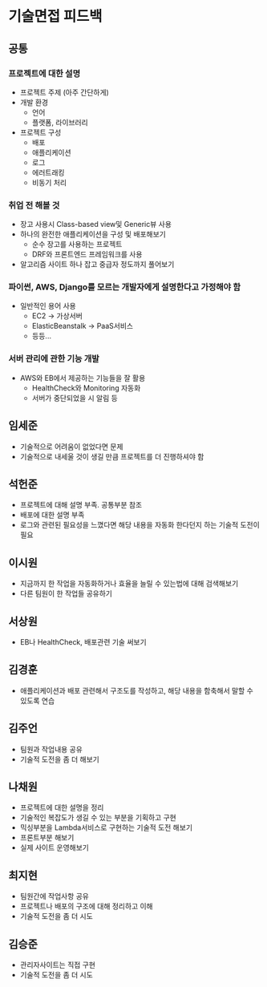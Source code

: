 # 기술면접 피드백

## 공통

### 프로젝트에 대한 설명

- 프로젝트 주제 (아주 간단하게)
- 개발 환경
	- 언어
	- 플랫폼, 라이브러리
- 프로젝트 구성
	- 배포
	- 애플리케이션
	- 로그
	- 에러트래킹
	- 비동기 처리

### 취업 전 해볼 것

- 장고 사용시 Class-based view및 Generic뷰 사용
- 하나의 완전한 애플리케이션을 구성 및 배포해보기
	- 순수 장고를 사용하는 프로젝트
	- DRF와 프론트엔드 프레임워크를 사용
- 알고리즘 사이트 하나 잡고 중급자 정도까지 풀어보기

### 파이썬, AWS, Django를 모르는 개발자에게 설명한다고 가정해야 함

- 일반적인 용어 사용
	- EC2 -> 가상서버
	- ElasticBeanstalk -> PaaS서비스
	- 등등...

### 서버 관리에 관한 기능 개발

- AWS와 EB에서 제공하는 기능들을 잘 활용
	- HealthCheck와 Monitoring 자동화
	- 서버가 중단되었을 시 알림 등

## 임세준

- 기술적으로 어려움이 없었다면 문제
- 기술적으로 내세울 것이 생길 만큼 프로젝트를 더 진행하셔야 함

## 석헌준

- 프로젝트에 대해 설명 부족. 공통부분 참조
- 배포에 대한 설명 부족
- 로그와 관련된 필요성을 느꼈다면 해당 내용을 자동화 한다던지 하는 기술적 도전이 필요

## 이시원

- 지금까지 한 작업을 자동화하거나 효율을 늘릴 수 있는법에 대해 검색해보기
- 다른 팀원이 한 작업들 공유하기

## 서상원

- EB나 HealthCheck, 배포관련 기술 써보기

## 김경훈

- 애플리케이션과 배포 관련해서 구조도를 작성하고, 해당 내용을 함축해서 말할 수 있도록 연습

## 김주언

- 팀원과 작업내용 공유
- 기술적 도전을 좀 더 해보기

## 나채원

- 프로젝트에 대한 설명을 정리
- 기술적인 복잡도가 생길 수 있는 부분을 기획하고 구현
- 믹싱부분을 Lambda서비스로 구현하는 기술적 도전 해보기
- 프론트부분 해보기
- 실제 사이트 운영해보기

## 최지현

- 팀원간에 작업사항 공유
- 프로젝트나 배포의 구조에 대해 정리하고 이해
- 기술적 도전을 좀 더 시도

## 김승준

- 관리자사이트는 직접 구현
- 기술적 도전을 좀 더 시도
